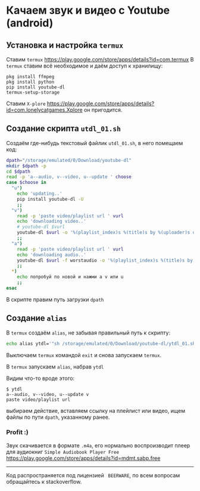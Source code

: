 


# Качаем звук и видео с Youtube (android)

## Установка и настройка `termux`
Ставим `termux` https://play.google.com/store/apps/details?id=com.termux
В `termux` ставим всё необходимое и даём доступ к хранилищу:
```
pkg install ffmpeg
pkg install python
pip install youtube-dl
termux-setup-storage
```

Ставим `X-plore` https://play.google.com/store/apps/details?id=com.lonelycatgames.Xplore он пригодится.

## Создание скрипта `utdl_01.sh`
Создаём где-нибудь текстовый файлик `utdl_01.sh`, в него помещаем код:
```sh
dpath="/storage/emulated/0/Download/youtube-dl"
mkdir $dpath -p
cd $dpath
read -p 'a--audio, v--video, u--update ' choose
case $choose in
  "u")
    echo 'updating..'
    pip install youtube-dl -U
    ;;
  "v")
    read -p 'paste video/playlist url ' vurl
    echo 'downloading video..'
    # youtube-dl $vurl
    youtube-dl $vurl -o '%(playlist_index)s %(title)s by %(uploader)s on %(upload_date)s in %(playlist)s.%(ext)s'
    ;;
  "a")
    read -p 'paste video/playlist url ' vurl
    echo 'downloading audio..'
    youtube-dl $vurl -f worstaudio -o '%(playlist_index)s %(title)s by %(uploader)s on %(upload_date)s in %(playlist)s.%(ext)s'
    ;;
  *)
    echo попробуй по новой и нажми a v или u
    ;;
esac
```
 В скрипте правим путь загрузки `dpath`

## Создание `alias`
В `termux` создаём `alias`, не забывая правильный путь к скрипту:
```sh
echo alias ytdl='"sh /storage/emulated/0/Download/youtube-dl/ytdl_01.sh"' >> .bashrc
```

Выключаем `termux` командой `exit` и снова запускаем `termux`.

В `termux` запускаем `alias`, набрав `ytdl`

Видим что-то вроде этого:
```
$ ytdl
a--audio, v--video, u--update v
paste video/playlist url
```
выбираем действие, вставляем ссылку на плейлист или видео, ищем файлы по пути `dpath`, указанному ранее.
### Profit :)
Звук скачивается в формате `.m4a`, его нормально воспроизводит плеер для аудиокниг `Simple Audiobook Player Free` 
https://play.google.com/store/apps/details?id=mdmt.sabp.free

----

Код распространяется под лицензией ` BEERWARE`, по всем вопросам обращайтесь к stackoverflow.
